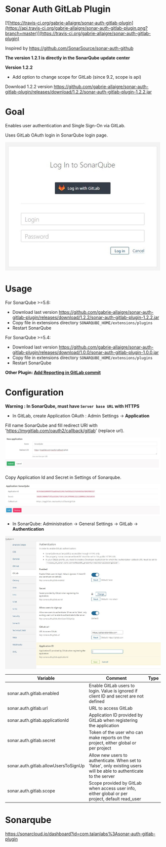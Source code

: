 Sonar Auth GitLab Plugin
==============================

[![https://travis-ci.org/gabrie-allaigre/sonar-auth-gitlab-plugin](https://api.travis-ci.org/gabrie-allaigre/sonar-auth-gitlab-plugin.png?branch=master)](https://travis-ci.org/gabrie-allaigre/sonar-auth-gitlab-plugin)

Inspired by https://github.com/SonarSource/sonar-auth-github

**The version 1.2.1 is directly in the SonarQube update center**

**Version 1.2.2**

- Add option to change scope for GitLab (since 9.2, scope is api)

Download 1.2.2 version https://github.com/gabrie-allaigre/sonar-auth-gitlab-plugin/releases/download/1.2.2/sonar-auth-gitlab-plugin-1.2.2.jar

# Goal

Enables user authentication and Single Sign-On via GitLab.

Uses GitLab OAuth login in SonarQube login page.

![Signin](doc/sonar_signin.jpg)

# Usage

For SonarQube >=5.6:

- Download last version https://github.com/gabrie-allaigre/sonar-auth-gitlab-plugin/releases/download/1.2.2/sonar-auth-gitlab-plugin-1.2.2.jar
- Copy file in extensions directory `SONARQUBE_HOME/extensions/plugins`
- Restart SonarQube 

For SonarQube >=5.4:

- Download last version https://github.com/gabrie-allaigre/sonar-auth-gitlab-plugin/releases/download/1.0.0/sonar-auth-gitlab-plugin-1.0.0.jar
- Copy file in extensions directory `SONARQUBE_HOME/extensions/plugins`
- Restart SonarQube 

**Other Plugin: [Add Reporting in GitLab commit](https://github.com/gabrie-allaigre/sonar-gitlab-plugin)**

# Configuration

**Warning : In SonarQube, must have `Server base URL` with HTTPS**

- In GitLab, create Application OAuth : Admin Settings -> **Application**

Fill name SonarQube and fill redirect URI with 'https://mygitlab.com/oauth2/callback/gitlab' (replace url).

![Gitlab Add](doc/gitlab_add.jpg)

Copy Application Id and Secret in Settings of Sonarqube.

![Gitlab App](doc/gitlab_app.jpg)

- In SonarQube: Administration -> General Settings -> GitLab -> **Authentication**

![Sonar Settings](doc/sonar_admin.jpg)

| Variable | Comment | Type |
| -------- | ----------- | ---- |
| sonar.auth.gitlab.enabled | Enable GitLab users to login. Value is ignored if client ID and secret are not defined |
| sonar.auth.gitlab.url | URL to access GitLab | 
| sonar.auth.gitlab.applicationId | Application ID provided by GitLab when registering the application |
| sonar.auth.gitlab.secret | Token of the user who can make reports on the project, either global or per project |
| sonar.auth.gitlab.allowUsersToSignUp | Allow new users to authenticate. When set to 'false', only existing users will be able to authenticate to the server |
| sonar.auth.gitlab.scope | Scope provided by GitLab when access user info, either global or per project, default read_user |

# Sonarqube

https://sonarcloud.io/dashboard?id=com.talanlabs%3Asonar-auth-gitlab-plugin